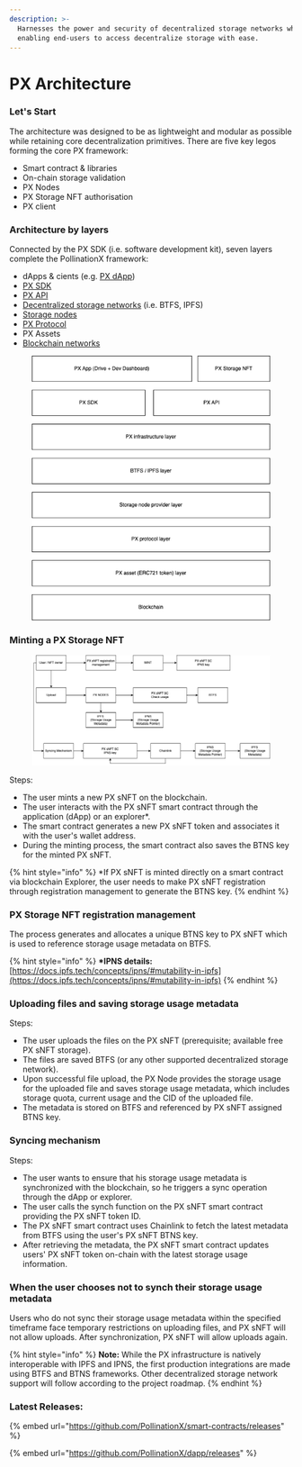```yaml
---
description: >-
  Harnesses the power and security of decentralized storage networks while
  enabling end-users to access decentralize storage with ease.
---
```


# PX Architecture

### Let's Start

The architecture was designed to be as lightweight and modular as possible while retaining core decentralization primitives. There are five key legos forming the core PX framework:

* Smart contract & libraries
* On-chain storage validation
* PX Nodes
* PX Storage NFT authorisation
* PX client

### Architecture by layers

Connected by the PX SDK (i.e. software development kit), seven layers complete the PollinationX framework:

* dApps & cients (e.g. [PX dApp](https://wiki.pollinationx.io/overview/px-dapp))
* [PX SDK](https://wiki.pollinationx.io/developer-section/px-sdk)
* [PX API](https://wiki.pollinationx.io/developer-section/api-reference)
* [Decentralized storage networks](https://wiki.pollinationx.io/overview/supported-networks-and-storages#supported-storage-networks) (i.e. BTFS, IPFS)
* [Storage nodes](https://wiki.pollinationx.io/developer-section/px-nodes)
* [PX Protocol](https://github.com/PollinationX/smart-contracts)
* PX Assets&#x20;
* [Blockchain networks](https://wiki.pollinationx.io/overview/supported-networks-and-storages#supported-networks)

<div align="left" data-full-width="false">

<figure><img src="../../.gitbook/assets/Architecture-by-layers.png" alt=""><figcaption></figcaption></figure>

</div>

### Minting a PX Storage NFT

<div align="left">

<figure><img src="../../.gitbook/assets/Architecture-Diagram (1).png" alt=""><figcaption></figcaption></figure>

</div>

Steps:

* The user mints a new PX sNFT on the blockchain.
* The user interacts with the PX sNFT smart contract through the application (dApp) or an explorer\*.
* The smart contract generates a new PX sNFT token and associates it with the user's wallet address.
* During the minting process, the smart contract also saves the BTNS key for the minted PX sNFT.

{% hint style="info" %}
\*If PX sNFT is minted directly on a smart contract via blockchain Explorer, the user needs to make PX sNFT registration through registration management to generate the BTNS key.
{% endhint %}

### PX Storage NFT registration management

The process generates and allocates a unique BTNS key to PX sNFT which is used to reference storage usage metadata on BTFS.&#x20;

{% hint style="info" %}
**\*IPNS details:** [https://docs.ipfs.tech/concepts/ipns/#mutability-in-ipfs](https://docs.ipfs.tech/concepts/ipns/#mutability-in-ipfs)
{% endhint %}

### Uploading files and saving storage usage metadata

Steps:

* The user uploads the files on the PX sNFT (prerequisite; available free PX sNFT storage).
* The files are saved BTFS (or any other supported decentralized storage network).
* Upon successful file upload, the PX Node provides the storage usage for the uploaded file and saves storage usage metadata, which includes storage quota, current usage and the CID of the uploaded file.
* The metadata is stored on BTFS and referenced by PX sNFT assigned BTNS key.

### Syncing mechanism

Steps:

* The user wants to ensure that his storage usage metadata is synchronized with the blockchain, so he triggers a sync operation through the dApp or explorer.
* The user calls the synch function on the PX sNFT smart contract providing the PX sNFT token ID.
* The PX sNFT smart contract uses Chainlink to fetch the latest metadata from BTFS using the user's PX sNFT BTNS key.
* After retrieving the metadata, the PX sNFT smart contract updates users' PX sNFT token on-chain with the latest storage usage information.

### When the user chooses not to synch their storage usage metadata

Users who do not sync their storage usage metadata within the specified timeframe face temporary restrictions on uploading files, and PX sNFT will not allow uploads. After synchronization, PX sNFT will allow uploads again.&#x20;

{% hint style="info" %}
**Note:** While the PX infrastructure is natively interoperable with IPFS and IPNS, the first production integrations are made using BTFS and BTNS frameworks. Other decentralized storage network support will follow according to the project roadmap.
{% endhint %}

### Latest Releases:

{% embed url="https://github.com/PollinationX/smart-contracts/releases" %}

{% embed url="https://github.com/PollinationX/dapp/releases" %}
